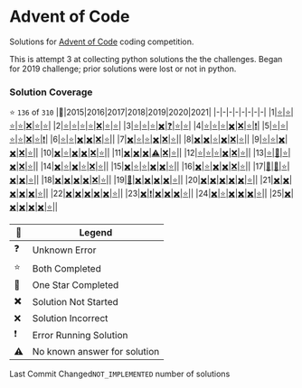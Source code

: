 # Advent of Code
Solutions for [Advent of Code](https://adventofcode.com/) coding competition.

This is attempt 3 at collecting python solutions the the challenges. Began for 2019 challenge; prior solutions were lost or not in python.

### Solution Coverage
:star: `136` of `310`
|:christmas_tree:|2015|2016|2017|2018|2019|2020|2021|
|-|-|-|-|-|-|-|-|
|1|[:star:](http://adventofcode.com/2015/day/1)|[:star:](http://adventofcode.com/2016/day/1)|[:star:](http://adventofcode.com/2017/day/1)|[:star:](http://adventofcode.com/2018/day/1)|[:x:](http://adventofcode.com/2019/day/1)|[:star:](http://adventofcode.com/2020/day/1)|[:star:](http://adventofcode.com/2021/day/1)|
|2|[:star:](http://adventofcode.com/2015/day/2)|[:star:](http://adventofcode.com/2016/day/2)|[:star:](http://adventofcode.com/2017/day/2)|[:star:](http://adventofcode.com/2018/day/2)|[:x:](http://adventofcode.com/2019/day/2)|[:star:](http://adventofcode.com/2020/day/2)|[:star:](http://adventofcode.com/2021/day/2)|
|3|[:star:](http://adventofcode.com/2015/day/3)|[:star:](http://adventofcode.com/2016/day/3)|[:star:](http://adventofcode.com/2017/day/3)|[:heavy_multiplication_x:](http://adventofcode.com/2018/day/3)|[:question:](http://adventofcode.com/2019/day/3)|[:star:](http://adventofcode.com/2020/day/3)|[:star:](http://adventofcode.com/2021/day/3)|
|4|[:star:](http://adventofcode.com/2015/day/4)|[:star:](http://adventofcode.com/2016/day/4)|[:star:](http://adventofcode.com/2017/day/4)|[:heavy_multiplication_x:](http://adventofcode.com/2018/day/4)|[:x:](http://adventofcode.com/2019/day/4)|[:star:](http://adventofcode.com/2020/day/4)|[:exclamation:](http://adventofcode.com/2021/day/4)|
|5|[:star:](http://adventofcode.com/2015/day/5)|[:star:](http://adventofcode.com/2016/day/5)|[:star:](http://adventofcode.com/2017/day/5)|[:star:](http://adventofcode.com/2018/day/5)|[:x:](http://adventofcode.com/2019/day/5)|[:star:](http://adventofcode.com/2020/day/5)|[:exclamation:](http://adventofcode.com/2021/day/5)|
|6|[:star:](http://adventofcode.com/2015/day/6)|[:star:](http://adventofcode.com/2016/day/6)|[:heavy_multiplication_x:](http://adventofcode.com/2017/day/6)|[:heavy_multiplication_x:](http://adventofcode.com/2018/day/6)|[:x:](http://adventofcode.com/2019/day/6)|[:star:](http://adventofcode.com/2020/day/6)||
|7|[:heavy_multiplication_x:](http://adventofcode.com/2015/day/7)|[:star:](http://adventofcode.com/2016/day/7)|[:star:](http://adventofcode.com/2017/day/7)|[:heavy_multiplication_x:](http://adventofcode.com/2018/day/7)|[:x:](http://adventofcode.com/2019/day/7)|[:star:](http://adventofcode.com/2020/day/7)||
|8|[:heavy_multiplication_x:](http://adventofcode.com/2015/day/8)|[:heavy_multiplication_x:](http://adventofcode.com/2016/day/8)|[:star:](http://adventofcode.com/2017/day/8)|[:heavy_multiplication_x:](http://adventofcode.com/2018/day/8)|[:x:](http://adventofcode.com/2019/day/8)|[:star:](http://adventofcode.com/2020/day/8)||
|9|[:star:](http://adventofcode.com/2015/day/9)|[:star:](http://adventofcode.com/2016/day/9)|[:heavy_multiplication_x:](http://adventofcode.com/2017/day/9)|[:heavy_multiplication_x:](http://adventofcode.com/2018/day/9)|[:x:](http://adventofcode.com/2019/day/9)|[:star:](http://adventofcode.com/2020/day/9)||
|10|[:heavy_multiplication_x:](http://adventofcode.com/2015/day/10)|[:star:](http://adventofcode.com/2016/day/10)|[:heavy_multiplication_x:](http://adventofcode.com/2017/day/10)|[:heavy_multiplication_x:](http://adventofcode.com/2018/day/10)|[:x:](http://adventofcode.com/2019/day/10)|[:star:](http://adventofcode.com/2020/day/10)||
|11|[:heavy_multiplication_x:](http://adventofcode.com/2015/day/11)|[:heavy_multiplication_x:](http://adventofcode.com/2016/day/11)|[:heavy_multiplication_x:](http://adventofcode.com/2017/day/11)|[:warning:](http://adventofcode.com/2018/day/11)|[:x:](http://adventofcode.com/2019/day/11)|[:star:](http://adventofcode.com/2020/day/11)||
|12|[:star:](http://adventofcode.com/2015/day/12)|[:star:](http://adventofcode.com/2016/day/12)|[:star:](http://adventofcode.com/2017/day/12)|[:heavy_multiplication_x:](http://adventofcode.com/2018/day/12)|[:x:](http://adventofcode.com/2019/day/12)|[:star:](http://adventofcode.com/2020/day/12)||
|13|[:star:](http://adventofcode.com/2015/day/13)|[:low_brightness:](http://adventofcode.com/2016/day/13)|[:star:](http://adventofcode.com/2017/day/13)|[:heavy_multiplication_x:](http://adventofcode.com/2018/day/13)|[:x:](http://adventofcode.com/2019/day/13)|[:star:](http://adventofcode.com/2020/day/13)||
|14|[:heavy_multiplication_x:](http://adventofcode.com/2015/day/14)|[:star:](http://adventofcode.com/2016/day/14)|[:heavy_multiplication_x:](http://adventofcode.com/2017/day/14)|[:star:](http://adventofcode.com/2018/day/14)|[:x:](http://adventofcode.com/2019/day/14)|[:star:](http://adventofcode.com/2020/day/14)||
|15|[:heavy_multiplication_x:](http://adventofcode.com/2015/day/15)|[:star:](http://adventofcode.com/2016/day/15)|[:star:](http://adventofcode.com/2017/day/15)|[:heavy_multiplication_x:](http://adventofcode.com/2018/day/15)|[:heavy_multiplication_x:](http://adventofcode.com/2019/day/15)|[:star:](http://adventofcode.com/2020/day/15)||
|16|[:heavy_multiplication_x:](http://adventofcode.com/2015/day/16)|[:star:](http://adventofcode.com/2016/day/16)|[:heavy_multiplication_x:](http://adventofcode.com/2017/day/16)|[:heavy_multiplication_x:](http://adventofcode.com/2018/day/16)|[:x:](http://adventofcode.com/2019/day/16)|[:star:](http://adventofcode.com/2020/day/16)||
|17|[:low_brightness:](http://adventofcode.com/2015/day/17)|[:low_brightness:](http://adventofcode.com/2016/day/17)|[:star:](http://adventofcode.com/2017/day/17)|[:heavy_multiplication_x:](http://adventofcode.com/2018/day/17)|[:heavy_multiplication_x:](http://adventofcode.com/2019/day/17)|[:star:](http://adventofcode.com/2020/day/17)||
|18|[:heavy_multiplication_x:](http://adventofcode.com/2015/day/18)|[:heavy_multiplication_x:](http://adventofcode.com/2016/day/18)|[:heavy_multiplication_x:](http://adventofcode.com/2017/day/18)|[:heavy_multiplication_x:](http://adventofcode.com/2018/day/18)|[:x:](http://adventofcode.com/2019/day/18)|[:star:](http://adventofcode.com/2020/day/18)||
|19|[:low_brightness:](http://adventofcode.com/2015/day/19)|[:heavy_multiplication_x:](http://adventofcode.com/2016/day/19)|[:heavy_multiplication_x:](http://adventofcode.com/2017/day/19)|[:heavy_multiplication_x:](http://adventofcode.com/2018/day/19)|[:heavy_multiplication_x:](http://adventofcode.com/2019/day/19)|[:star:](http://adventofcode.com/2020/day/19)||
|20|[:heavy_multiplication_x:](http://adventofcode.com/2015/day/20)|[:heavy_multiplication_x:](http://adventofcode.com/2016/day/20)|[:heavy_multiplication_x:](http://adventofcode.com/2017/day/20)|[:heavy_multiplication_x:](http://adventofcode.com/2018/day/20)|[:heavy_multiplication_x:](http://adventofcode.com/2019/day/20)|[:star:](http://adventofcode.com/2020/day/20)||
|21|[:heavy_multiplication_x:](http://adventofcode.com/2015/day/21)|[:heavy_multiplication_x:](http://adventofcode.com/2016/day/21)|[:heavy_multiplication_x:](http://adventofcode.com/2017/day/21)|[:heavy_multiplication_x:](http://adventofcode.com/2018/day/21)|[:heavy_multiplication_x:](http://adventofcode.com/2019/day/21)|[:star:](http://adventofcode.com/2020/day/21)||
|22|[:heavy_multiplication_x:](http://adventofcode.com/2015/day/22)|[:heavy_multiplication_x:](http://adventofcode.com/2016/day/22)|[:heavy_multiplication_x:](http://adventofcode.com/2017/day/22)|[:heavy_multiplication_x:](http://adventofcode.com/2018/day/22)|[:heavy_multiplication_x:](http://adventofcode.com/2019/day/22)|[:star:](http://adventofcode.com/2020/day/22)||
|23|[:heavy_multiplication_x:](http://adventofcode.com/2015/day/23)|[:exclamation:](http://adventofcode.com/2016/day/23)|[:heavy_multiplication_x:](http://adventofcode.com/2017/day/23)|[:heavy_multiplication_x:](http://adventofcode.com/2018/day/23)|[:heavy_multiplication_x:](http://adventofcode.com/2019/day/23)|[:star:](http://adventofcode.com/2020/day/23)||
|24|[:heavy_multiplication_x:](http://adventofcode.com/2015/day/24)|[:star:](http://adventofcode.com/2016/day/24)|[:heavy_multiplication_x:](http://adventofcode.com/2017/day/24)|[:heavy_multiplication_x:](http://adventofcode.com/2018/day/24)|[:heavy_multiplication_x:](http://adventofcode.com/2019/day/24)|[:star:](http://adventofcode.com/2020/day/24)||
|25|[:heavy_multiplication_x:](http://adventofcode.com/2015/day/25)|[:heavy_multiplication_x:](http://adventofcode.com/2016/day/25)|[:heavy_multiplication_x:](http://adventofcode.com/2017/day/25)|[:heavy_multiplication_x:](http://adventofcode.com/2018/day/25)|[:heavy_multiplication_x:](http://adventofcode.com/2019/day/25)|[:star:](http://adventofcode.com/2020/day/25)||

|:santa:|Legend|
|-|-|
|:question:|Unknown Error|
|:star:|Both Completed|
|:low_brightness:|One Star Completed|
|:heavy_multiplication_x:|Solution Not Started|
|:x:|Solution Incorrect|
|:exclamation:|Error Running Solution|
|:warning:|No known answer for solution|

Last Commit Changed`NOT_IMPLEMENTED` number of solutions




































































































